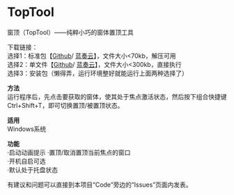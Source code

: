 # TopTool
窗顶（TopTool）——纯粹小巧的窗体置顶工具   
   
下载链接：   
选择1：标准包【[Github](https://github.com/tp1415926535/TopTool/raw/master/%E7%AA%97%E9%A1%B6.rar)/ [蓝奏云](https://wws.lanzous.com/iPiOAgdmhpi)】，文件大小<70kb，解压可用   
选择2：单文件【[Github](https://github.com/tp1415926535/TopTool/raw/master/%E7%AA%97%E9%A1%B6%EF%BC%88TopTool%EF%BC%89.exe)/ [蓝奏云](https://wws.lanzous.com/iJw3dgdmjkf)】，文件大小<300kb，直接执行    
选择3：安装包（懒得弄，运行环境整好就能运行上面两种选择了）
   
**方法**  
运行程序后，先点击要获取的窗体，使其处于焦点激活状态，然后按下组合快捷键Ctrl+Shift+T，即可切换置顶/被置顶状态。
    
**适用**  
Windows系统
   
**功能**  
·启动动画提示
·置顶/取消置顶当前焦点的窗口   
·开机自启可选   
·默认处于托盘状态  
   
有建议和问题可以直接到本项目“Code”旁边的“Issues”页面内发表。
